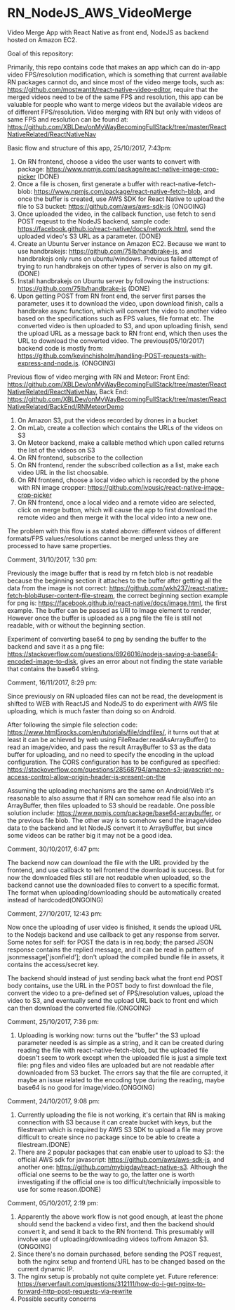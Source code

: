# RN_NodeJS_AWS_VideoMerge
Video Merge App with React Native as front end, NodeJS as backend hosted on Amazon EC2. 

Goal of this repository:

Primarily, this repo contains code that makes an app which can do in-app video FPS/resolution modification, 
which is something that current available RN packages cannot do, and since most of the video merge tools,
such as: https://github.com/mostwantit/react-native-video-editor, require that the merged videos need to 
be of the same FPS and resolution, this app can be valuable for people who want to merge videos but the available 
videos are of different FPS/resolution. Video merging with RN but only with videos of same FPS and resolution can be 
found at: https://github.com/XBLDev/onMyWayBecomingFullStack/tree/master/ReactNativeRelated/ReactNativeNav

Basic flow and structure of this app, 25/10/2017, 7:43pm:
1. On RN frontend, choose a video the user wants to convert with package: https://www.npmjs.com/package/react-native-image-crop-picker (DONE)
2. Once a file is chosen, first generate a buffer with react-native-fetch-blob: https://www.npmjs.com/package/react-native-fetch-blob, and once the buffer is created, 
use AWS SDK for React Native to upload the file to S3 bucket: https://github.com/aws/aws-sdk-js (ONGOING) 
3. Once uploaded the video, in the callback function, use fetch to send POST reqeust to the NodeJS backend, sample code: https://facebook.github.io/react-native/docs/network.html, send the uploaded video's S3 URL as a parameter. (DONE)
4. Create an Ubuntu Server instance on Amazon EC2. Because we want to use handbrakejs: https://github.com/75lb/handbrake-js, and handbrakejs only runs on ubuntu/windows. Previous failed attempt of trying to run handbrakejs on other types of server is also on my git.(DONE)
5. Install handbrakejs on Ubuntu server by following the instructions: https://github.com/75lb/handbrake-js (DONE)
6. Upon getting POST from RN front end, the server first parses the parameter, uses it to download the video, upon download finish, calls a handbrake async function, which will convert the video to another video based on the specifications such as FPS values, file format etc. The converted video is then uploaded to S3, and upon uploading finish, send the upload URL as a message back to RN front end, which then uses the URL to download the converted video. The previous(05/10/2017) backend code is mostly from: https://github.com/kevinchisholm/handling-POST-requests-with-express-and-node.js. (ONGOING)

Previous flow of video merging with RN and Meteor: Front End: https://github.com/XBLDev/onMyWayBecomingFullStack/tree/master/ReactNativeRelated/ReactNativeNav,
Back End: https://github.com/XBLDev/onMyWayBecomingFullStack/tree/master/ReactNativeRelated/BackEnd/RNMeteorDemo
1. On Amazon S3, put the videos recorded by drones in a bucket
2. On mLab, create a collection which contains the URLs of the videos on S3
3. On Meteor backend, make a callable method which upon called returns the list of the videos on S3
4. On RN frontend, subscribe to the collection
5. On RN frontend, render the subscribed collection as a list, make each video URL in the list choosable.
6. On RN frontend, choose a local video which is recorded by the phone with RN image cropper: https://github.com/ivpusic/react-native-image-crop-picker
7. On RN frontend, once a local video and a remote video are selected, click on merge button, which will cause 
the app to first download the remote video and then merge it with the local video into a new one.

The problem with this flow is as stated above: different videos of different formats/FPS values/resolutions cannot 
be merged unless they are processed to have same properties.

Comment, 31/10/2017, 1:30 pm:

Previously the image buffer that is read by rn fetch blob is not readable because the beginning section it attaches to the buffer 
after getting all the data from the image is not correct: https://github.com/wkh237/react-native-fetch-blob#user-content-file-stream,
the correct beginning section example for png is: https://facebook.github.io/react-native/docs/image.html, the first example. The buffer can be passed as URI to Image element to render, However once the buffer is uploaded as a png file the file is still not readable, with
or without the beginning section.

Experiment of converting base64 to png by sending the buffer to the backend and save it as a png file: https://stackoverflow.com/questions/6926016/nodejs-saving-a-base64-encoded-image-to-disk, gives an error about not finding the state variable that contains the base64 string.

Comment, 16/11/2017, 8:29 pm:

Since previously on RN uploaded files can not be read, the development is shifted to WEB with ReactJS and NodeJS to do experiment with AWS file uploading, which is much faster than doing so on Android.

After following the simple file selection code: https://www.html5rocks.com/en/tutorials/file/dndfiles/, it turns out that at least it can be achieved by web using FileReader.readAsArrayBuffer() to read an image/video, and pass the result ArrayBuffer to S3 as the data buffer for uploading, and no need to specify the encoding in the upload configuration. The CORS configuration has to be configured as specified: https://stackoverflow.com/questions/28568794/amazon-s3-javascript-no-access-control-allow-origin-header-is-present-on-the

Assuming the uploading mechanisms are the same on Android/Web it's reasonable to also assume that if RN can somehow read file also into an ArrayBuffer, then files uploaded to S3 should be readable. One possible solution include: https://www.npmjs.com/package/base64-arraybuffer, or the previous file blob. The other way is to somehow send the image/video data to the backend and let NodeJS convert it to ArrayBuffer, but since some videos can be rather big it may not be a good idea.

Comment, 30/10/2017, 6:47 pm:

The backend now can download the file with the URL provided by the frontend, and use callback to tell frontend the download is 
success. But for now the downloaded files still are not readable when uploaded, so the backend cannot use the downloaded files 
to convert to a specific format. The format when uploading/downloading should be automatically created instead of hardcoded(ONGOING)

Comment, 27/10/2017, 12:43 pm:

Now once the uploading of user video is finished, it sends the upload URL to the Nodejs backend and use callback to get 
any response from server. Some notes for self: for POST the data is in req.body; the parsed JSON response contains the replied
message, and it can be read in pattern of jsonmessage['jsonfield']; don't upload the compiled bundle file in assets, it contains the access/secret key.

The backend should instead of just sending back what the front end POST body contains, use the URL in the POST body to first 
download the file, convert the video to a pre-defined set of FPS/resolution values, upload the video to S3, and eventually send
the upload URL back to front end which can then download the converted file.(ONGOING)

Comment, 25/10/2017, 7:36 pm:

1. Uploading is working now: turns out the "buffer" the S3 upload parameter needed is as simple as a string, and it can be created during reading the file with react-native-fetch-blob, but the uploaded file doesn't seem to work except when the uploaded file is just a simple text file: png files and video files are uploaded but are not readable after downloaded from S3 bucket. The errors say that the file are corrupted, it maybe an issue related to the encoding type during the reading, maybe base64 is no good for image/video.(ONGOING)

Comment, 24/10/2017, 9:08 pm:

1. Currently uploading the file is not working, it's certain that RN is making connection with S3 because it can create bucket with keys,
but the filestream which is required by AWS S3 SDK to upload a file may prove difficult to create since no package since to be able to create a filestream.(DONE)
2. There are 2 popular packages that can enable user to upload to S3: the official AWS sdk for javascript: https://github.com/aws/aws-sdk-js, and another one: https://github.com/mybigday/react-native-s3. Although the official one seems to be the way to go, the latter one is worth investigating if the official one is too difficult/technicially impossible to use for some reason.(DONE)

Comment, 05/10/2017, 2:19 pm:

1. Apparently the above work flow is not good enough, at least the phone should send the backend a video first, and then the backend should convert it, and send it back to the RN frontend. This presumably will involve use of uploading/downloading videos to/from Amazon S3.(ONGOING)
2. Since there's no domain purchased, before sending the POST request, both the nginx setup and frontend URL has to be changed based on the current dynamic IP.
3. The nginx setup is probably not quite complete yet. Future reference: https://serverfault.com/questions/312111/how-do-i-get-nginx-to-forward-http-post-requests-via-rewrite
4. Possible security concerns